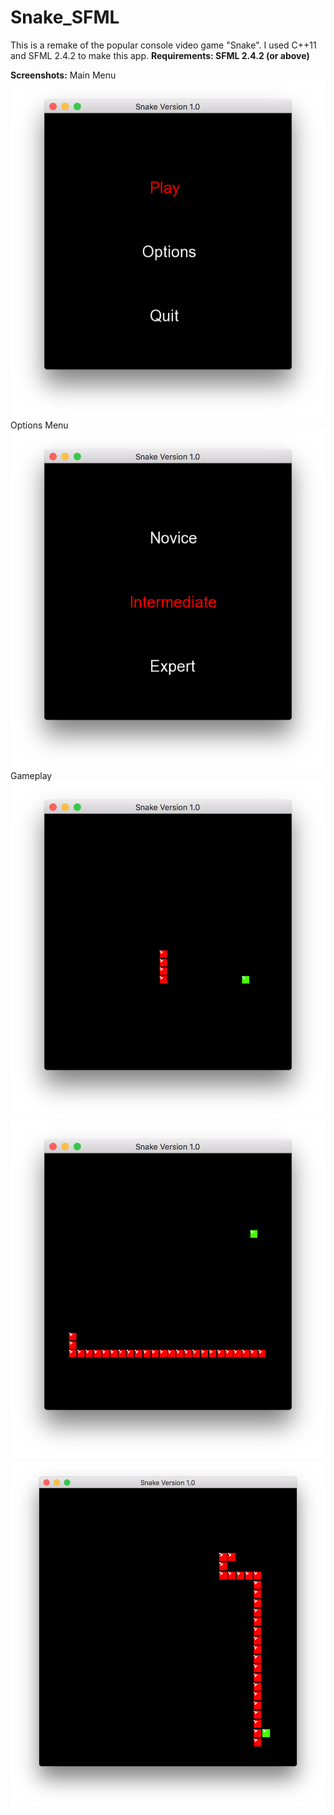 # Snake_SFML

This is a remake of the popular console video game "Snake". I used C++11 and SFML 2.4.2 to make this app.
**Requirements: SFML 2.4.2 (or above)**

**Screenshots:**
Main Menu
![Main Menu](/Screenshots/ss1.png?raw=true "Main Menu")
Options Menu
![Options Menu](/Screenshots/ss2.png?raw=true "Options Menu")
Gameplay
![Gameplay](/Screenshots/ss3.png?raw=true "Gameplay")
![Gameplay](/Screenshots/ss4.png?raw=true "Gameplay")
![Gameplay](/Screenshots/ss5.png?raw=true "Gameplay")
